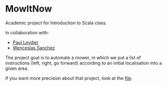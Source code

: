 # MowItNow
Academic project for Introduction to Scala class.

In collaboration with:
  - [Paul Leydier](https://github.com/pleydier?tab=repositories)
  - [Wenceslas Sanchez](https://github.com/Orlogskapten?tab=repositories)

The project goal is to automate a mower, in which we put a list of instructions (left, right, go forward) according to an initial localisation into a given area.

If you want more precision about that project, look at the [file](https://github.com/Orlogskapten/MowItNow/blob/master/MowItNow%20projet%20scala%202019%202020.pdf).
